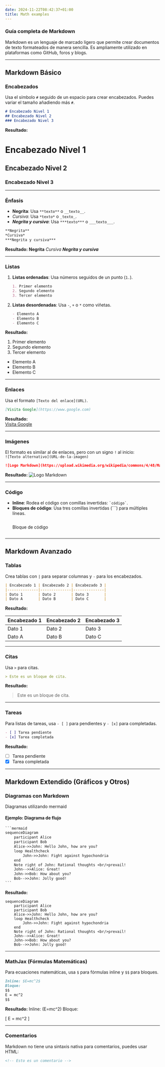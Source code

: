 ```yaml
---
date: 2024-11-22T08:42:37+01:00
title: Math examples
---
```


<style>
ul {
	list-style-type: disc;
	margin:
}
ol {
	list-style-type: decimal;
}
</style>

### Guía completa de Markdown

Markdown es un lenguaje de marcado ligero que permite crear documentos de texto formateados de manera sencilla. Es ampliamente utilizado en plataformas como GitHub, foros y blogs.

---

## **Markdown Básico**

### Encabezados
Usa el símbolo `#` seguido de un espacio para crear encabezados. Puedes variar el tamaño añadiendo más `#`.

```markdown
# Encabezado Nivel 1
## Encabezado Nivel 2
### Encabezado Nivel 3
```

**Resultado:**
# Encabezado Nivel 1
## Encabezado Nivel 2
### Encabezado Nivel 3

---

### Énfasis
- **Negrita**: Usa `**texto**` o `__texto__`.
- *Cursiva*: Usa `*texto*` o `_texto_`.
- ***Negrita y cursiva***: Usa `***texto***` o `___texto___`.

```markdown
**Negrita**
*Cursiva*
***Negrita y cursiva***
```

**Resultado:**
**Negrita**
*Cursiva*
***Negrita y cursiva***

---

### Listas
1. **Listas ordenadas**:
   Usa números seguidos de un punto (`1.`).
   ```markdown
   1. Primer elemento
   2. Segundo elemento
   3. Tercer elemento
   ```
2. **Listas desordenadas**:
   Usa `-`, `+` o `*` como viñetas.
   ```markdown
   - Elemento A
   - Elemento B
   - Elemento C
   ```

**Resultado:**
1. Primer elemento
2. Segundo elemento
3. Tercer elemento

- Elemento A
- Elemento B
- Elemento C

---

### Enlaces
Usa el formato `[Texto del enlace](URL)`.

```markdown
[Visita Google](https://www.google.com)
```

**Resultado:**  
[Visita Google](https://www.google.com)

---

### Imágenes
El formato es similar al de enlaces, pero con un signo `!` al inicio:  
`![Texto alternativo](URL-de-la-imagen)`

```markdown
![Logo Markdown](https://upload.wikimedia.org/wikipedia/commons/4/48/Markdown-mark.svg)
```

**Resultado:**
![Logo Markdown](https://upload.wikimedia.org/wikipedia/commons/4/48/Markdown-mark.svg)

---

### Código
- **Inline**: Rodea el código con comillas invertidas: `` `código` ``.
- **Bloques de código**: Usa tres comillas invertidas (\`\`\`) para múltiples líneas.
  ```markdown
  ```
  Bloque de código
  ```
  ```

---

## **Markdown Avanzado**

### Tablas
Crea tablas con `|` para separar columnas y `-` para los encabezados.

```markdown
| Encabezado 1 | Encabezado 2 | Encabezado 3 |
|--------------|--------------|--------------|
| Dato 1       | Dato 2       | Dato 3       |
| Dato A       | Dato B       | Dato C       |
```

**Resultado:**

| Encabezado 1 | Encabezado 2 | Encabezado 3 |
|--------------|--------------|--------------|
| Dato 1       | Dato 2       | Dato 3       |
| Dato A       | Dato B       | Dato C       |

---

### Citas
Usa `>` para citas.

```markdown
> Este es un bloque de cita.
```

**Resultado:**
> Este es un bloque de cita.

---

### Tareas
Para listas de tareas, usa `- [ ]` para pendientes y `- [x]` para completadas.

```markdown
- [ ] Tarea pendiente
- [x] Tarea completada
```

**Resultado:**
- [ ] Tarea pendiente
- [x] Tarea completada

---

## **Markdown Extendido (Gráficos y Otros)**

### Diagramas con Markdown
Diagramas utilizando mermaid

#### Ejemplo: Diagrama de flujo

````txt
```mermaid
sequenceDiagram
    participant Alice
    participant Bob
    Alice->>John: Hello John, how are you?
    loop Healthcheck
        John->>John: Fight against hypochondria
    end
    Note right of John: Rational thoughts <br/>prevail!
    John-->>Alice: Great!
    John->>Bob: How about you?
    Bob-->>John: Jolly good!
```
````

**Resultado:**

```mermaid
sequenceDiagram
    participant Alice
    participant Bob
    Alice->>John: Hello John, how are you?
    loop Healthcheck
        John->>John: Fight against hypochondria
    end
    Note right of John: Rational thoughts <br/>prevail!
    John-->>Alice: Great!
    John->>Bob: How about you?
    Bob-->>John: Jolly good!
```

---

### MathJax (Fórmulas Matemáticas)
Para ecuaciones matemáticas, usa `$` para fórmulas inline y `$$` para bloques.

```markdown
Inline: $E=mc^2$
Bloque:
$$
E = mc^2
$$
```

**Resultado:**
Inline: \(E=mc^2\)
Bloque:

\[
E = mc^2
\]

---

### Comentarios
Markdown no tiene una sintaxis nativa para comentarios, puedes usar HTML:

```markdown
<!-- Esto es un comentario -->
```

